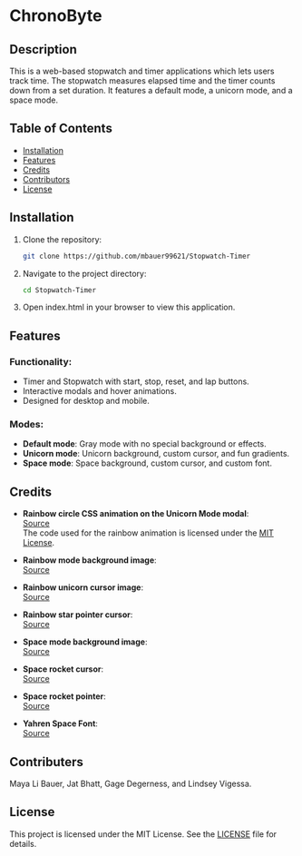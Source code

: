 # ChronoByte

## Description
This is a web-based stopwatch and timer applications which lets users track time. The stopwatch measures elapsed time and the timer counts down from a set duration. It features a default mode, a unicorn mode, and a space mode. 

## Table of Contents
- [Installation](#installation)
- [Features](#features)
- [Credits](#credits)
- [Contributors](#contributors)
- [License](#license)
  
## Installation
1. Clone the repository:
   ```bash
   git clone https://github.com/mbauer99621/Stopwatch-Timer
   ```
2. Navigate to the project directory:
   ```bash
   cd Stopwatch-Timer
   ```
3. Open index.html in your browser to view this application.

## Features

### Functionality:
- Timer and Stopwatch with start, stop, reset, and lap buttons.
- Interactive modals and hover animations.
- Designed for desktop and mobile.

### Modes:
- **Default mode**: Gray mode with no special background or effects.
- **Unicorn mode**: Unicorn background, custom cursor, and fun gradients.
- **Space mode**: Space background, custom cursor, and custom font.

## Credits

- **Rainbow circle CSS animation on the Unicorn Mode modal**:  
  [Source](https://codingartistweb.com/2022/08/rainbow-animation-with-css/)  
  The code used for the rainbow animation is licensed under the [MIT License](https://opensource.org/licenses/MIT).

- **Rainbow mode background image**:  
  [Source](https://www.freepik.com/free-ai-image/fantasy-unicorn-with-digital-art-style_299903978.htm#fromView=keyword&page=1&position=14&uuid=2ae207a7-b843-4145-bda9-11ad39074bdd&new_detail=true)

- **Rainbow unicorn cursor image**:  
  [Source](https://www.freeiconspng.com/img/44485)

- **Rainbow star pointer cursor**:  
  [Source](https://www.cleanpng.com/png-shiny-bright-colorful-star-8293225/download-png.html)

- **Space mode background image**:  
  [Source](https://www.freepik.com/free-ai-image/fantasy-style-galaxy-background_122459830.htm#fromView=keyword&page=1&position=26&uuid=af59d71b-b24c-4c5c-85e1-80821947b28e&new_detail=true)

- **Space rocket cursor**:  
  [Source](https://www.freepik.com/free-vector/cute-astronaut-dancing-rocket-cartoon-vector-icon-illustration-science-technology-isolated-flat_67585797.htm#fromView=keyword&page=1&position=16&uuid=80c6f55d-af51-4a78-860c-addb89bb57b1&new_detail=true)

- **Space rocket pointer**:  
  [Source](https://www.freepik.com/free-vector/cute-astronaut-pointing-rocket-cartoon-vector-icon-illustration-science-technology-icon-isolated_25864838.htm#fromView=search&page=1&position=8&uuid=e9a19847-37d2-472b-a9d9-51159a886e84&new_detail=true)

- **Yahren Space Font**:  
[Source](https://www.dafont.com/yahren.font)

      
## Contributers
Maya Li Bauer, Jat Bhatt, Gage Degerness, and Lindsey Vigessa.

## License
This project is licensed under the MIT License. See the [LICENSE](LICENSE) file for details.






